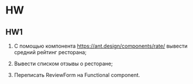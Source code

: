 # HW

## HW1

1. С помощью компонента https://ant.design/components/rate/ вывести средний рейтинг ресторана;

2. Вывести списком отзывы о ресторане;

3. Переписать ReviewForm на Functional component.
